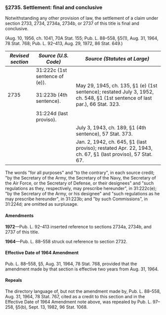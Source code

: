 ### §2735. Settlement: final and conclusive ###

Notwithstanding any other provision of law, the settlement of a claim under section 2733, 2734, 2734a, 2734b, or 2737 of this title is final and conclusive.

(Aug. 10, 1956, ch. 1041, 70A Stat. 155; Pub. L. 88–558, §5(1), Aug. 31, 1964, 78 Stat. 768; Pub. L. 92–413, Aug. 29, 1972, 86 Stat. 649.)

|*Revised section*|                                      *Source (U.S. Code)*                                      |                                               *Source (Statutes at Large)*                                                |
|-----------------|------------------------------------------------------------------------------------------------|---------------------------------------------------------------------------------------------------------------------------|
|      2735       |31:222c (1st sentence of (e)).<br/><br/>31:223b (4th sentence).<br/><br/>31:224d (last proviso).|May 29, 1945, ch. 135, §1 (e) (1st sentence); restated July 3, 1952, ch. 548, §1 (1st sentence of last par.), 66 Stat. 323.|
|                 |                                                                                                |                                  July 3, 1943, ch. 189, §1 (4th sentence), 57 Stat. 373.                                  |
|                 |                                                                                                |         Jan. 2, 1942, ch. 645, §1 (last proviso); restated Apr. 22, 1943, ch. 67, §1 (last proviso), 57 Stat. 67.         |

The words "for all purposes" and "to the contrary", in each source credit; "by the Secretary of the Army, the Secretary of the Navy, the Secretary of the Air Force, or the Secretary of Defense, or their designees" and "such regulations as they, respectively, may prescribe hereunder", in 31:222c(e); "by the Secretary of the Army, or his designee" and "such regulations as he may prescribe hereunder", in 31:223b; and "by such Commissions", in 31:224d; are omitted as surplusage.

#### Amendments ####

**1972**—Pub. L. 92–413 inserted reference to sections 2734a, 2734b, and 2737 of this title.

**1964**—Pub. L. 88–558 struck out reference to section 2732.

#### Effective Date of 1964 Amendment ####

Pub. L. 88–558, §5, Aug. 31, 1964, 78 Stat. 768, provided that the amendment made by that section is effective two years from Aug. 31, 1964.

#### Repeals ####

The directory language of, but not the amendment made by, Pub. L. 88–558, Aug. 31, 1964, 78 Stat. 767, cited as a credit to this section and in the Effective Date of 1964 Amendment note above, was repealed by Pub. L. 97–258, §5(b), Sept. 13, 1982, 96 Stat. 1068.